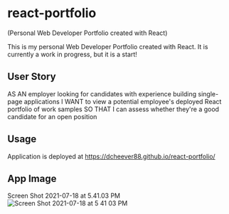 # react-portfolio
(Personal Web Developer Portfolio created with React)

This is my personal Web Developer Portfolio created with React. It is currently a work in progress, but it is a start!

## User Story

AS AN employer looking for candidates with experience building single-page applications
I WANT to view a potential employee's deployed React portfolio of work samples
SO THAT I can assess whether they're a good candidate for an open position

## Usage

Application is deployed at https://dcheever88.github.io/react-portfolio/

## App Image
Screen Shot 2021-07-18 at 5.41.03 PM![Screen Shot 2021-07-18 at 5 41 03 PM](https://user-images.githubusercontent.com/78058224/126084305-5680d683-3116-4cba-8411-389e805f4e53.png)
